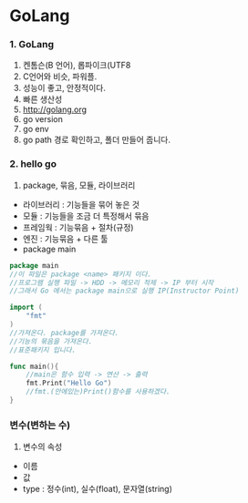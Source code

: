 # GoLang

### 1. GoLang
1. 켄톰슨(B 언어), 롭파이크(UTF8
2. C언어와 비슷, 파워플.
3. 성능이 좋고, 안정적이다.
4. 빠른 생산성
5. http://golang.org
6. go version
7. go env
8. go path 경로 확인하고, 폴더 만들어 줍니다.

### 2. hello go
1. package, 묶음, 모듈, 라이브러리
  - 라이브러리 : 기능들을 묶어 놓은 것
  - 모듈 : 기능들을 조금 더 특정해서 묶음
  - 프레임웍 : 기능묶음 + 절차(규정)
  - 엔진 : 기능묶음 + 다른 툴
  - package main
```go
package main
//이 파일은 package <name> 패키지 이다.
//프로그램 실행 파일 -> HDD -> 메모리 적제 -> IP 부터 시작
//그래서 Go 에서는 package main으로 실행 IP(Instructor Point)

import (
	"fmt"
)
//가져온다. package를 가져온다.
//기능의 묶음을 가져온다.
//표준패키지 입니다.

func main(){
	//main은 함수 입력 -> 연산 -> 출력
	fmt.Print("Hello Go")
	//fmt.(안에있는)Print()함수를 사용하겠다.
}
```

### 변수(변하는 수)
1. 변수의 속성
  - 이름
  - 값
  - type : 정수(int), 실수(float), 문자열(string)